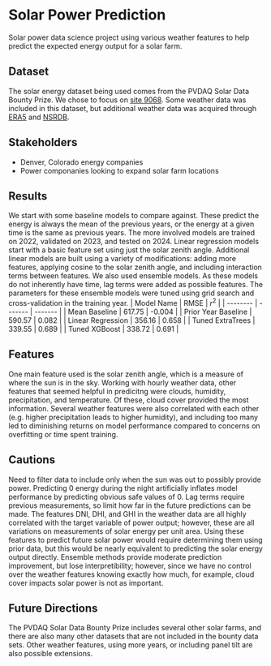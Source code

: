 # Solar Power Prediction
Solar power data science project using various weather features to help predict the expected energy output for a solar farm.

## Dataset
The solar energy dataset being used comes from the PVDAQ Solar Data Bounty Prize. We chose to focus on [site 9068](https://openei.org/wiki/PVDAQ/Sites/SR_CO).
Some weather data was included in this dataset, but additional weather data was acquired through [ERA5](https://cds.climate.copernicus.eu/datasets/reanalysis-era5-single-levels) and [NSRDB](https://nsrdb.nrel.gov/data-viewer).

## Stakeholders
- Denver, Colorado energy companies
- Power componanies looking to expand solar farm locations

## Results
We start with some baseline models to compare against. These predict the energy is always the mean of the previous years, or the energy at a given time is the same as previous years. The more involved models are trained on 2022, validated on 2023, and tested on 2024. Linear regression models start with a basic feature set using just the solar zenith angle. Additional linear models are built using a variety of modifications: adding more features, applying cosine to the solar zenith angle, and including interaction terms between features. We also used ensemble models. As these models do not inherently have time, lag terms were added as possible features. The parameters for these ensemble models were tuned using grid search and cross-validation in the training year.
| Model Name | RMSE | $`r^{2}`$ |
| -------- | ------- | ------- |
| Mean Baseline | 617.75 | -0.004 |
| Prior Year Baseline | 590.57 | 0.082 |
| Linear Regression | 356.16 | 0.658 |
| Tuned ExtraTrees | 339.55 | 0.689 |
| Tuned XGBoost | 338.72 | 0.691 |

## Features
One main feature used is the solar zenith angle, which is a measure of where the sun is in the sky. Working with hourly weather data, other features that seemed helpful in predicitng were clouds, humidity, precipitation, and temperature. Of these, cloud cover provided the most information. Several weather features were also correlated with each other (e.g. higher precipitation leads to higher humidity), and including too many led to diminishing returns on model performance compared to concerns on overfitting or time spent training.

## Cautions
Need to filter data to include only when the sun was out to possibly provide power. Predicting 0 energy during the night artificially inflates model performance by predicting obvious safe values of 0.
Lag terms require previous measurements, so limit how far in the future predictions can be made.
The features DNI, DHI, and GHI in the weather data are all highly correlated with the target variable of power output; however, these are all variations on measurements of solar energy per unit area. Using these features to predict future solar power would require determining them using prior data, but this would be nearly equivalent to predicting the solar energy output directly.
Ensemble methods provide moderate prediction improvement, but lose interpretibility; however, since we have no control over the weather features knowing exactly how much, for example, cloud cover impacts solar power is not as important.

## Future Directions
The PVDAQ Solar Data Bounty Prize includes several other solar farms, and there are also many other datasets that are not included in the bounty data sets. Other weather features, using more years, or including panel tilt are also possible extensions.
